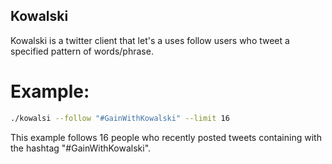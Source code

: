 ## Kowalski

Kowalski is a twitter client that let's a uses follow users who tweet a
specified pattern of words/phrase.

# Example:
```bash
./kowalsi --follow "#GainWithKowalski" --limit 16
```

This example follows 16 people who recently posted tweets containing with the
hashtag "#GainWithKowalski".
